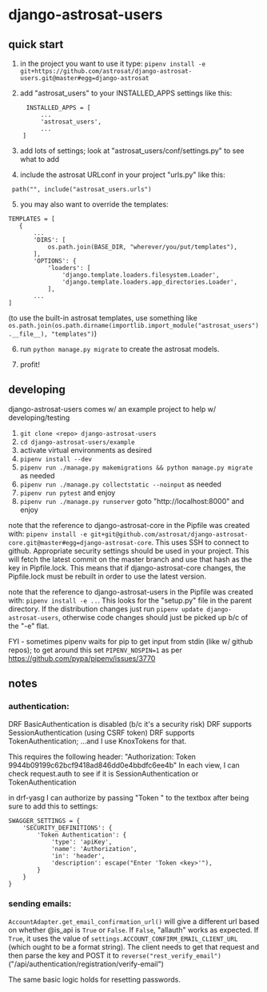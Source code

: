 # django-astrosat-users

## quick start

1.  in the project you want to use it type:
    `pipenv install -e git+https://github.com/astrosat/django-astrosat-users.git@master#egg=django-astrosat`

2.  add "astrosat_users" to your INSTALLED_APPS settings like this:

```
     INSTALLED_APPS = [
         ...
         'astrosat_users',
         ...
    ]
```

3.  add lots of settings; look at "astrosat_users/conf/settings.py" to see what to add

4.  include the astrosat URLconf in your project "urls.py" like this:

```
 path("", include("astrosat_users.urls")
```

5.  you may also want to override the templates:

```
TEMPLATES = [
   {
       ...
       'DIRS': [
           os.path.join(BASE_DIR, "wherever/you/put/templates"),
       ],
       'OPTIONS': {
           'loaders': [
               'django.template.loaders.filesystem.Loader',
               'django.template.loaders.app_directories.Loader',
           ],
       ...
]
```

(to use the built-in astrosat templates, use something like `os.path.join(os.path.dirname(importlib.import_module("astrosat_users").__file__), "templates")`)

6.  run `python manage.py migrate` to create the astrosat models.

7.  profit!

## developing

django-astrosat-users comes w/ an example project to help w/ developing/testing

1. `git clone <repo> django-astrosat-users`
2. `cd django-astrosat-users/example`
3. activate virtual environments as desired
4. `pipenv install --dev`
5. `pipenv run ./manage.py makemigrations && python manage.py migrate` as needed
6. `pipenv run ./manage.py collectstatic --noinput` as needed
7. `pipenv run pytest` and enjoy
8. `pipenv run ./manage.py runserver` goto "http://localhost:8000" and enjoy

note that the reference to django-astrosat-core in the Pipfile was created with: `pipenv install -e git+git@github.com/astrosat/django-astrosat-core.git@master#egg=django-astrosat-core`. This uses SSH to connect to github. Appropriate security settings should be used in your project. This will fetch the latest commit on the master branch and use that hash as the key in Pipfile.lock. This means that if django-astrosat-core changes, the Pipfile.lock must be rebuilt in order to use the latest version.

note that the reference to django-astrosat-users in the Pipfile was created with: `pipenv install -e ..`. This looks for the "setup.py" file in the parent directory. If the distribution changes just run `pipenv update django-astrosat-users`, otherwise code changes should just be picked up b/c of the "-e" flat.

FYI - sometimes pipenv waits for pip to get input from stdin (like w/ github repos); to get around this set `PIPENV_NOSPIN=1` as per https://github.com/pypa/pipenv/issues/3770

## notes

### authentication:

DRF BasicAuthentication is disabled (b/c it's a security risk)
DRF supports SessionAuthentication (using CSRF token)
DRF supports TokenAuthentication;
...and I use KnoxTokens for that.

This requires the following header:
"Authorization: Token 9944b09199c62bcf9418ad846dd0e4bbdfc6ee4b"
In each view, I can check request.auth to see if it is SessionAuthentication or TokenAuthentication

in drf-yasg I can authorize by passing "Token <key>" to the textbox after being sure to add this to settings:

```
SWAGGER_SETTINGS = {
    'SECURITY_DEFINITIONS': {
        'Token Authentication': {
            'type': 'apiKey',
            'name': 'Authorization',
            'in': 'header',
            'description': escape("Enter 'Token <key>'"),
        }
    }
}
```

### sending emails:

`AccountAdapter.get_email_confirmation_url()` will give a different url based on whether @is_api is `True` or `False`. If `False`, "allauth" works as expected. If `True`, it uses the value of `settings.ACCOUNT_CONFIRM_EMAIL_CLIENT_URL` (which ought to be a format string). The client needs to get that request and then parse the key and POST it to `reverse("rest_verify_email")` ("/api/authentication/registration/verify-email")

The same basic logic holds for resetting passwords.
